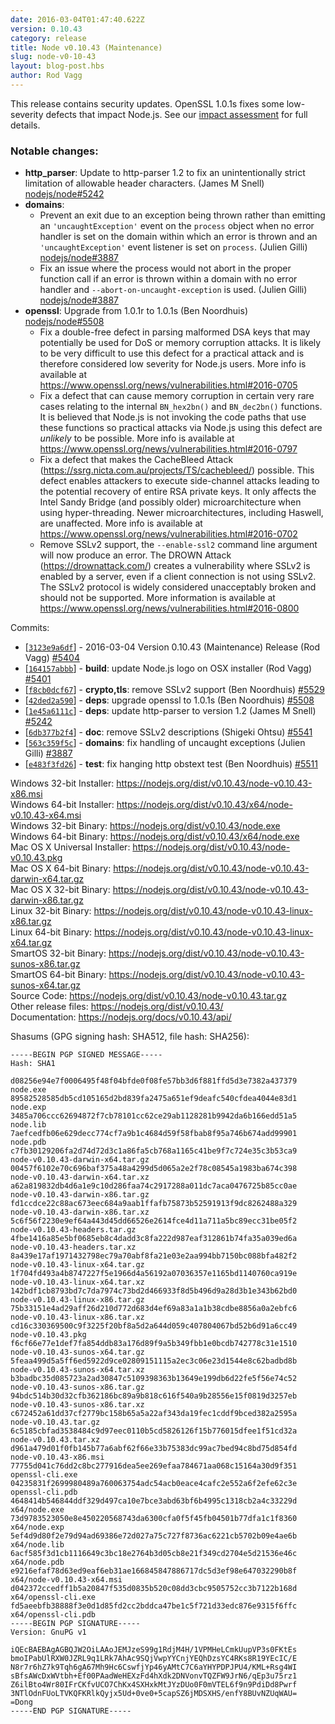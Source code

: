 ```yaml
---
date: 2016-03-04T01:47:40.622Z
version: 0.10.43
category: release
title: Node v0.10.43 (Maintenance)
slug: node-v0-10-43
layout: blog-post.hbs
author: Rod Vagg
---
```


This release contains security updates. OpenSSL 1.0.1s fixes some low-severity defects that impact Node.js. See our [impact assessment](https://nodejs.org/en/blog/vulnerability/openssl-and-low-severity-fixes-jan-2016/#_-update-29-jan-2016-_-openssl-impact-assessment) for full details.

### Notable changes:

* **http_parser**: Update to http-parser 1.2 to fix an unintentionally strict limitation of allowable header characters. (James M Snell) [nodejs/node#5242](https://github.com/nodejs/node/pull/5242)
* **domains**:
  * Prevent an exit due to an exception being thrown rather than emitting an `'uncaughtException'` event on the `process` object when no error handler is set on the domain within which an error is thrown and an `'uncaughtException'` event listener is set on `process`. (Julien Gilli) [nodejs/node#3887](https://github.com/nodejs/node/pull/3887)
  * Fix an issue where the process would not abort in the proper function call if an error is thrown within a domain with no error handler and `--abort-on-uncaught-exception` is used. (Julien Gilli) [nodejs/node#3887](https://github.com/nodejs/node/pull/3887)
* **openssl**: Upgrade from 1.0.1r to 1.0.1s (Ben Noordhuis) [nodejs/node#5508](https://github.com/nodejs/node/pull/5508)
  * Fix a double-free defect in parsing malformed DSA keys that may potentially be used for DoS or memory corruption attacks. It is likely to be very difficult to use this defect for a practical attack and is therefore considered low severity for Node.js users. More info is available at https://www.openssl.org/news/vulnerabilities.html#2016-0705
  * Fix a defect that can cause memory corruption in certain very rare cases relating to the internal `BN_hex2bn()` and `BN_dec2bn()` functions. It is believed that Node.js is not invoking the code paths that use these functions so practical attacks via Node.js using this defect are _unlikely_ to be possible. More info is available at https://www.openssl.org/news/vulnerabilities.html#2016-0797
  * Fix a defect that makes the CacheBleed Attack (https://ssrg.nicta.com.au/projects/TS/cachebleed/) possible. This defect enables attackers to execute side-channel attacks leading to the potential recovery of entire RSA private keys. It only affects the Intel Sandy Bridge (and possibly older) microarchitecture when using hyper-threading. Newer microarchitectures, including Haswell, are unaffected. More info is available at https://www.openssl.org/news/vulnerabilities.html#2016-0702
  * Remove SSLv2 support, the `--enable-ssl2` command line argument will now produce an error. The DROWN Attack (https://drownattack.com/) creates a vulnerability where SSLv2 is enabled by a server, even if a client connection is not using SSLv2. The SSLv2 protocol is widely considered unacceptably broken and should not be supported. More information is available at https://www.openssl.org/news/vulnerabilities.html#2016-0800

Commits:

* [[`3123e9a6df`](https://github.com/nodejs/node/commit/3123e9a6df)] - 2016-03-04 Version 0.10.43 (Maintenance) Release (Rod Vagg) [#5404](https://github.com/nodejs/node/pull/5404)
* [[`164157abbb`](https://github.com/nodejs/node/commit/164157abbb)] - **build**: update Node.js logo on OSX installer (Rod Vagg) [#5401](https://github.com/nodejs/node/pull/5401)
* [[`f8cb0dcf67`](https://github.com/nodejs/node/commit/f8cb0dcf67)] - **crypto,tls**: remove SSLv2 support (Ben Noordhuis) [#5529](https://github.com/nodejs/node/pull/5529)
* [[`42ded2a590`](https://github.com/nodejs/node/commit/42ded2a590)] - **deps**: upgrade openssl to 1.0.1s (Ben Noordhuis) [#5508](https://github.com/nodejs/node/pull/5508)
* [[`1e45a6111c`](https://github.com/nodejs/node/commit/1e45a6111c)] - **deps**: update http-parser to version 1.2 (James M Snell) [#5242](https://github.com/nodejs/node/pull/5242)
* [[`6db377b2f4`](https://github.com/nodejs/node/commit/6db377b2f4)] - **doc**: remove SSLv2 descriptions (Shigeki Ohtsu) [#5541](https://github.com/nodejs/node/pull/5541)
* [[`563c359f5c`](https://github.com/nodejs/node/commit/563c359f5c)] - **domains**: fix handling of uncaught exceptions (Julien Gilli) [#3887](https://github.com/nodejs/node/pull/3887)
* [[`e483f3fd26`](https://github.com/nodejs/node/commit/e483f3fd26)] - **test**: fix hanging http obstext test (Ben Noordhuis) [#5511](https://github.com/nodejs/node/pull/5511)

Windows 32-bit Installer: https://nodejs.org/dist/v0.10.43/node-v0.10.43-x86.msi<br>
Windows 64-bit Installer: https://nodejs.org/dist/v0.10.43/x64/node-v0.10.43-x64.msi<br>
Windows 32-bit Binary: https://nodejs.org/dist/v0.10.43/node.exe<br>
Windows 64-bit Binary: https://nodejs.org/dist/v0.10.43/x64/node.exe<br>
Mac OS X Universal Installer: https://nodejs.org/dist/v0.10.43/node-v0.10.43.pkg<br>
Mac OS X 64-bit Binary: https://nodejs.org/dist/v0.10.43/node-v0.10.43-darwin-x64.tar.gz<br>
Mac OS X 32-bit Binary: https://nodejs.org/dist/v0.10.43/node-v0.10.43-darwin-x86.tar.gz<br>
Linux 32-bit Binary: https://nodejs.org/dist/v0.10.43/node-v0.10.43-linux-x86.tar.gz<br>
Linux 64-bit Binary: https://nodejs.org/dist/v0.10.43/node-v0.10.43-linux-x64.tar.gz<br>
SmartOS 32-bit Binary: https://nodejs.org/dist/v0.10.43/node-v0.10.43-sunos-x86.tar.gz<br>
SmartOS 64-bit Binary: https://nodejs.org/dist/v0.10.43/node-v0.10.43-sunos-x64.tar.gz<br>
Source Code: https://nodejs.org/dist/v0.10.43/node-v0.10.43.tar.gz<br>
Other release files: https://nodejs.org/dist/v0.10.43/<br>
Documentation: https://nodejs.org/docs/v0.10.43/api/

Shasums (GPG signing hash: SHA512, file hash: SHA256):

```
-----BEGIN PGP SIGNED MESSAGE-----
Hash: SHA1

d08256e94e7f0006495f48f04bfde0f08fe57bb3d6f881ffd5d3e7382a437379  node.exe
89582528585db5cd105165d2bd839fa2475a651ef9deafc540cfdea4044e83d1  node.exp
3485a706ccc62694872f7cb78101cc62ce29ab1128281b9942da6b166edd51a5  node.lib
7aefcedfb06e629decc774cf7a9b1c4684d59f58fbab8f95a746b674add99901  node.pdb
c7fb30129206fa2d74d72d3c1a86fa5cb768a1165c41be9f7c724e35c3b53ca9  node-v0.10.43-darwin-x64.tar.gz
00457f6102e70c696baf375a48a4299d5d065a2e2f78c08545a1983ba674c398  node-v0.10.43-darwin-x64.tar.xz
a62a819832db4d6a1e9c10d286faa74c2917288a011dc7aca0476725b85cc0ae  node-v0.10.43-darwin-x86.tar.gz
fd1ccdce22c88ac673eec684a9aab1ffafb75873b52591913f9dc8262488a329  node-v0.10.43-darwin-x86.tar.xz
5c6f56f2230e9ef64a443d45dd66526e2614fce4d11a711a5bc89ecc31be05f2  node-v0.10.43-headers.tar.gz
4fbe1416a85e5bf0685eb8c4dadd3c8fa222d987eaf312861b74fa35a039ed6a  node-v0.10.43-headers.tar.xz
8a439e17af1971432798ec79a70abf8fa21e03e2aa994bb7150bc088bfa482f2  node-v0.10.43-linux-x64.tar.gz
1f704fd493a4b8747227f5e1966d4a56192a07036357e1165bd1140760ca919e  node-v0.10.43-linux-x64.tar.xz
142bdf1cb8793bd7c7da7974c73bd2d466933f8d5b496d9a28d3b1e343b62bd0  node-v0.10.43-linux-x86.tar.gz
75b33151e4ad29aff26d210d772d683d4ef69a83a1a1b38cdbe8856a0a2ebfc6  node-v0.10.43-linux-x86.tar.xz
cd16c330369500c9f3225f20bf8a5d2a644d059c407804067bd52b6d91a6cc49  node-v0.10.43.pkg
f6cf66e77e1def7fa854ddb83a176d89f9a5b349fbb1e0bcdb742778c31e1510  node-v0.10.43-sunos-x64.tar.gz
5feaa499d5a5ff6ed5922d9ce02809151115a2ec3c06e23d1544e8c62badbd8b  node-v0.10.43-sunos-x64.tar.xz
b3badbc35d085723a2ad30847c5109398363b13649e199db6d22fe5f56e74c52  node-v0.10.43-sunos-x86.tar.gz
94bdc514b30d32cfb362186bc89a9b818c616f540a9b28556e15f0819d3257eb  node-v0.10.43-sunos-x86.tar.xz
c672452a61dd37cf2779bc158b65a5a22af343da19fec1cddf9bced382a2595a  node-v0.10.43.tar.gz
6c5185cbfad3538484c9d97eec0110b5cd5826126f15b776015dfee1f51cd32a  node-v0.10.43.tar.xz
d961a479d01f0fb145b77a6abf62f66e33b75383dc99ac7bed94c8bd75d854fd  node-v0.10.43-x86.msi
77755d041c76dd2c8bc277916dea5ee269efaa784671aa068c15164a30d9f351  openssl-cli.exe
04235831f2699980489a760063754adc54acb0eace4cafc2e552a6f2efe62c3e  openssl-cli.pdb
4648414b546844ddf329d497ca10e7bce3abd63bf6b4995c1318cb2a4c33229d  x64/node.exe
73d9783523050e8e450220568743da6300cfa0f5f45fb04501b77dfa1c1f8360  x64/node.exp
5ef4d9d80f2e79d94ad69386e72d027a75c727f8736ac6221cb5702b09e4ae6b  x64/node.lib
6acf585f3d1cb1116649c3bc18e2764b3d05cb8e21f349cd2704e5d21536e46c  x64/node.pdb
e9216efaf78d63ed9eaf6eb31ae166845847886717dc5d3ef98e647032290b8f  x64/node-v0.10.43-x64.msi
d042372ccedff1b5a20847f535d0835b520c08dd3cbc9505752cc3b7122b168d  x64/openssl-cli.exe
fd5aeebfb38888f3e0d1d85fd2cc2bddca47be1c5f721d33edc876e9315f6ffc  x64/openssl-cli.pdb
-----BEGIN PGP SIGNATURE-----
Version: GnuPG v1

iQEcBAEBAgAGBQJW2OiLAAoJEMJzeS99g1RdjM4H/1VPMHeLCmkUupVP3s0FKtEs
bmoIPabUlRXW0JZRL9q1LRk7AhAc9SQjVwpYYCnjYEQhDzsYC4RKs8R19YEcIC/E
N8r7r6hZ7k9Tqh6gA67Mh9Hc6CswfjYp46yAMtC7C6aYHYPDPJPU4/KML+Rsg4WI
sBfsAWcDxWVtbh+Ef00PAadWeHEXzFd4hXdk2DNVonvTQZFW9JrN6/qEp3u75rz1
Z6ilBto4Wr80IFrCKfvUCO7ChKx4SXHxkMtJYzDUo0F0mVTEL6f9n9PdiDd8Pwrf
3NTlOdnFUoLTVKQFKRlkQyjx5Ud+0ve0+5capSZ6jMDSXHS/enfY8BUvNZUqWAU=
=Dong
-----END PGP SIGNATURE-----

```
